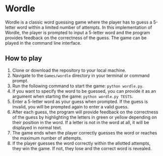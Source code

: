 # Wordle

Wordle is a classic word guessing game where the player has to guess a 5-letter word within a limited number of attempts. In this implementation of Wordle, the player is prompted to input a 5-letter word and the program provides feedback on the correctness of the guess. The game can be played in the command line interface.

## How to play

1. Clone or download the repository to your local machine.
2. Navigate to the `Games/wordle` directory in your terminal or command prompt.
3. Run the following command to start the game: `python wordle.py`.
4. If you want to specify the word to be guessed, you can provide it as an argument when starting the game: `python wordle.py TESTS`.
5. Enter a 5-letter word as your guess when prompted. If the guess is invalid, you will be prompted again to enter a valid guess.
6. After each guess, the program will provide feedback on the correctness of the guess by highlighting the letters in green or yellow depending on their position in the word. If a letter is not in the word at all, it will be displayed in normal text.
7. The game ends when the player correctly guesses the word or reaches the maximum number of attempts.
8. If the player guesses the word correctly within the allotted attempts, they win the game. If not, they lose and the correct word is revealed.
